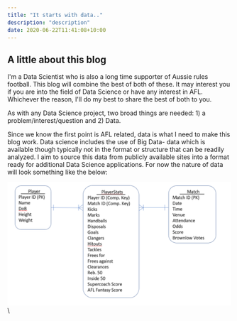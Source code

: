 ```yaml
---
title: "It starts with data.."
description: "description"
date: 2020-06-22T11:41:08+10:00
---
```


## A little about this blog

I'm a Data Scientist who is also a long time supporter of Aussie rules football. This blog will combine the best of both of these. It may interest you if you are into the field of Data Science or have any interest in AFL. Whichever the reason, I'll do my best to share the best of both to you.

As with any Data Science project, two broad things are needed: 1) a problem/interest/question and 2) Data.

Since we know the first point is AFL related, data is what I need to make this blog work. Data science includes the use of Big Data- data which is available though typically not in the format or structure that can be readily analyzed. I aim to source this data from publicly available sites into a format ready for additional Data Science applications. For now the nature of data will look something like the below: 

![ERD_1](https://raw.githubusercontent.com/briankleo/myblog/master/image/ProposedERD.png?token=AQBDIGFQI7CJHH354WJ5S5S7CKPZ4)\